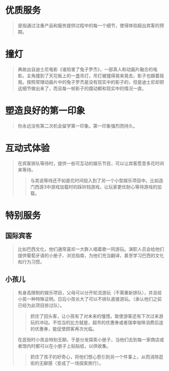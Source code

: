 # 优质服务
> 是指通过注重产品和服务提供过程中的每一个细节，使得体验超出宾客的预期。
# 撞灯
>  典故出自迪士尼电影《谁陷害了兔子罗杰》，一部真人和动画片融合的电影。主角撞到了天花板上的一盏吊灯，吊灯被撞得晃来晃去，影子也跟着摇晃。按照常理动画片中的兔子罗杰是没有现实中的影子的，但是迪士尼却把这细节做出来了，而且每一帧影子的摆动都和现实中的情况一直。
# 塑造良好的第一印象
> 你永远没有第二次机会留学第一印象。第一印象强烈而持久。
# 互动式体验
> 在宾客排队等待时，提供一些可互动的娱乐节目，可以让宾客愿意多花时间来等待。
>> 与其说等待还不如是花时间投入到了另一个小型娱乐项目中。比如造门西游3中游戏加载时的踩铃铛游戏，让玩家更优耐心等待游戏的加载。
# 特别服务
## 国际宾客
> 比如巴西文化，他们通常喜欢一大群人唱着歌一同游玩。演职人员会给他们提供葡萄牙语的小册子、浏览指南，为他们充当翻译，甚至学习巴西的文化和行为习惯。
## 小孩儿
> 有身高限制的娱乐项目，父母可以分开轮流游玩（不需重新排队），并且给小孩一种特殊证明。日后小孩长大了可以不排队直接游玩。（承认他们之前已经为此项目排过队）。
>> 抓住了回头客，让小孩有了对未来的憧憬。致使游客还有下次过来游玩的冲动。不恰当的比方就是，超市的优惠券或者瑞幸咖啡消费后送的优惠券，能促使顾客再次光临。
>
> 在逛街时小孩会特别无聊。于是分发探索小册子，当他们去到每一家商店或者馆内时都可以在小册子上贴贴纸，以供收集。
>> 抓住了孩子的好奇心，将他们想心思引到另一个件事上，从而消除逛街的无聊感（变成了一场探索旅行）。